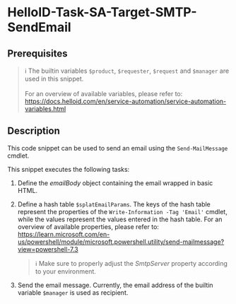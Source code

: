 # HelloID-Task-SA-Target-SMTP-SendEmail

## Prerequisites

>:information_source: The builtin variables `$product`, `$requester`, `$request` and `$manager` are used in this snippet.<br><br> For an overview of available variables, please refer to: https://docs.helloid.com/en/service-automation/service-automation-variables.html

## Description

This code snippet can be used to send an email using the `Send-MailMessage` cmdlet.

This snippet executes the following tasks:

1. Define the _emailBody_ object containing the email wrapped in basic HTML.

2. Define a hash table `$splatEmailParams`. The keys of the hash table represent the properties of the `Write-Information -Tag 'Email'` cmdlet, while the values represent the values entered in the hash table. For an overview of available properties, please refer to: https://learn.microsoft.com/en-us/powershell/module/microsoft.powershell.utility/send-mailmessage?view=powershell-7.3

    >:information_source: Make sure to properly adjust the _SmtpServer_ property according to your environment.

3. Send the email message. Currently, the email address of the builtin variable `$manager` is used as recipient.
